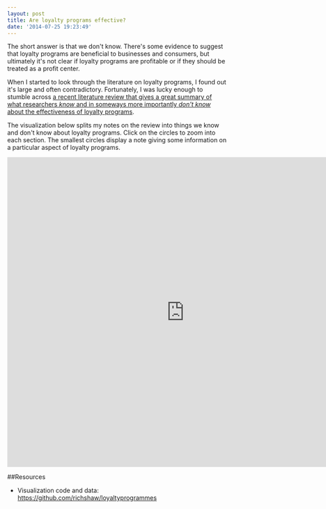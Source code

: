 ```yaml
---
layout: post
title: Are loyalty programs effective?
date: '2014-07-25 19:23:49'
---
```


The short answer is that we don't know. There's some evidence to suggest that loyalty programs are beneficial to businesses and consumers, but ultimately it's not clear if loyalty programs are profitable or if they should be treated as a profit center.

When I started to look through the literature on loyalty programs, I found out it's large and often contradictory. Fortunately, I was lucky enough to stumble across [a recent literature review that gives a great summary of what researchers *know* and in someways more importantly *don't know* about the effectiveness of loyalty programs](http://onlinelibrary.wiley.com/doi/10.1111/j.1468-2370.2011.00314.x/abstract;jsessionid=AD53CCD977CDBE5AF118B4AB2C679B8B.f01t03?deniedAccessCustomisedMessage=&userIsAuthenticated=false).

The visualization below splits my notes on the review into things we know and don't know about loyalty programs. Click on the circles to zoom into each section. The smallest circles display a note giving some information on a particular aspect of loyalty programs.

<iframe style="width: 809px;
height: 709px;
border: 1px solid #DEDEDE;"
src="https://richshaw.github.io/loyaltyprogrammes/" marginwidth="0" marginheight="0" scrolling="no"></iframe>

##Resources

* Visualization code and data: https://github.com/richshaw/loyaltyprogrammes